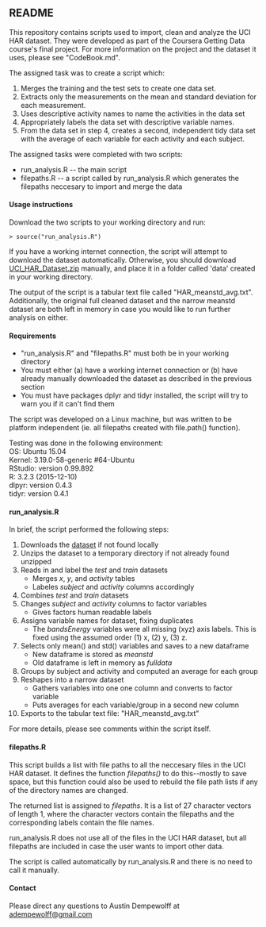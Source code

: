 ## README

This repository contains scripts used to import, clean and analyze the UCI HAR dataset.  They were developed as part of the Coursera Getting Data course's final project.  For more information on the project and the dataset it uses, please see "CodeBook.md".

The assigned task was to create a script which:

1. Merges the training and the test sets to create one data set.
2. Extracts only the measurements on the mean and standard deviation for each measurement.
3. Uses descriptive activity names to name the activities in the data set
4. Appropriately labels the data set with descriptive variable names.
5. From the data set in step 4, creates a second, independent tidy data set with the average of each variable for each activity and each subject.

The assigned tasks were completed with two scripts:

* run_analysis.R -- the main script
* filepaths.R -- a script called by run_analysis.R which generates the filepaths neccesary to import and merge the data

#### **Usage instructions**
Download the two scripts to your working directory and run:

    > source("run_analysis.R")

If you have a working internet connection, the script will attempt to download the dataset automatically.  Otherwise, you should download [UCI_HAR_Dataset.zip](https://d396qusza40orc.cloudfront.net/getdata%2Fprojectfiles%2FUCI%20HAR%20Dataset.zip) manually, and place it in a folder called 'data' created in your working directory.

The output of the script is a tabular text file called "HAR\_meanstd_avg.txt".  Additionally, the original full cleaned dataset and the narrow meanstd dataset are both left in memory in case you would like to run further analysis on either.

#### **Requirements**

* "run_analysis.R" and "filepaths.R" must both be in your working directory
* You must either (a) have a working internet connection or (b) have already manually downloaded the dataset as described in the previous section
* You must have packages dplyr and tidyr installed, the script will try to warn you if it can't find them

The script was developed on a Linux machine, but was written to be platform independent (ie. all filepaths created with file.path() function).

Testing was done in the following environment:  
OS: Ubuntu 15.04  
Kernel: 3.19.0-58-generic #64-Ubuntu  
RStudio: version 0.99.892  
R: 3.2.3 (2015-12-10)  
dlpyr: version 0.4.3  
tidyr: version 0.4.1  

#### **run_analysis.R**

In brief, the script performed the following steps:  

1. Downloads the [dataset](https://d396qusza40orc.cloudfront.net/getdata%2Fprojectfiles%2FUCI%20HAR%20Dataset.zip) if not found locally
2. Unzips the dataset to a temporary directory if not already found unzipped
3. Reads in and label the _test_ and _train_ datasets
    * Merges _x_, _y_, and _activity_ tables
    * Labeles _subject_ and _activity_ columns accordingly
4. Combines _test_ and _train_ datasets
5. Changes _subject_ and _activity_ columns to factor variables
    * Gives factors human readable labels
6. Assigns variable names for dataset, fixing duplicates
    * The _bandsEnergy_ variables were all missing (xyz) axis labels.  This is fixed using the assumed order (1) x, (2) y, (3) z.
7. Selects only mean() and std() variables and saves to a new dataframe
    * New dataframe is stored as _meanstd_
    * Old dataframe is left in memory as _fulldata_
8. Groups by subject and activity and computed an average for each group
9. Reshapes into a narrow dataset
    * Gathers variables into one one column and converts to factor variable
    * Puts averages for each variable/group in a second new column
10. Exports to the tabular text file: "HAR_meanstd_avg.txt"

For more details, please see comments within the script itself.

#### **filepaths.R**
This script builds a list with file paths to all the neccesary files in the UCI HAR dataset.  It defines the function _filepaths()_ to do this--mostly to save space, but this function could also be used to rebuild the file path lists if any of the directory names are changed.

The returned list is assigned to _filepaths_.  It is a list of 27 character vectors of length 1, where the character vectors contain the filepaths and the corresponding labels contain the file names.

run_analysis.R does not use all of the files in the UCI HAR dataset, but all filepaths are included in case the user wants to import other data.

The script is called automatically by run_analysis.R and there is no need to call it manually.

#### **Contact**

Please direct any questions to Austin Dempewolff at adempewolff@gmail.com
